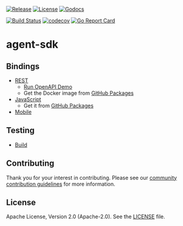 [![Release](https://img.shields.io/github/release/trustbloc/agent-sdk.svg?style=flat-square)](https://github.com/trustbloc/agent-sdk/releases/latest)
[![License](https://img.shields.io/badge/License-Apache%202.0-blue.svg)](https://raw.githubusercontent.com/trustbloc/agent-sdk/master/LICENSE)
[![Godocs](https://img.shields.io/badge/godoc-reference-blue.svg)](https://godoc.org/github.com/trustbloc/agent-sdk)

[![Build Status](https://dev.azure.com/trustbloc/edge/_apis/build/status/trustbloc.agent-sdk?branchName=master)](https://dev.azure.com/trustbloc/edge/_build/latest?definitionId=45&branchName=master)
[![codecov](https://codecov.io/gh/trustbloc/agent-sdk/branch/master/graph/badge.svg)](https://codecov.io/gh/trustbloc/agent-sdk)
[![Go Report Card](https://goreportcard.com/badge/github.com/trustbloc/agent-sdk)](https://goreportcard.com/report/github.com/trustbloc/agent-sdk)

# agent-sdk

## Bindings
- [REST](docs/rest/README.md)
  - [Run OpenAPI Demo](docs/rest/openapi_demo.md)
  - Get the Docker image from [GitHub Packages](https://github.com/trustbloc-cicd/snapshot/packages/476417)
- [JavaScript](cmd/agent-js-worker/README.md)
  - Get it from [GitHub Packages](https://github.com/trustbloc-cicd/snapshot/packages/465924)
- [Mobile](cmd/agent-mobile/README.md)

## Testing
- [Build](docs/test/build.md)

## Contributing
Thank you for your interest in contributing. Please see our
[community contribution guidelines](https://github.com/trustbloc/community/blob/master/CONTRIBUTING.md) for more information.

## License
Apache License, Version 2.0 (Apache-2.0). See the [LICENSE](LICENSE) file.
